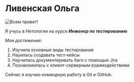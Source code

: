 # Ливенская Ольга
![Всем привет!](https://drive.google.com/file/d/1MwYSYRkZoeJb9NIEWSJdFO-R1d3COUV9/view?usp=sharing)
 

Я учусь в Нетологии на курсе ___Инженер по тестированию___  

_Мои достижения:_  
1. Изучила основные виды тестирования
2. Науилась создавать тест-кейсы
3. Научилась документеривать баги с помощью Jira
4. Познакомилась с клиент-серверным взаимодействием
   
Сейчас я изучаю командную работу в Git и GitHub.

